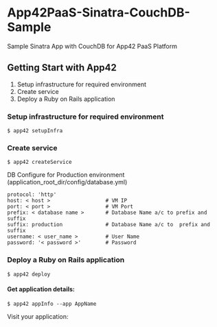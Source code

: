 App42PaaS-Sinatra-CouchDB-Sample
================================

Sample Sinatra App with CouchDB for App42 PaaS Platform

## Getting Start with App42

1. Setup infrastructure for required environment
2. Create service
3. Deploy a Ruby on Rails application

### Setup infrastructure for required environment

    $ app42 setupInfra   
    
### Create service

    $ app42 createService
    
DB Configure for Production environment (application_root_dir/config/database.yml) 

    protocol: 'http'                                                 
    host: < host >                  # VM IP  
    port: < port >                  # VM Port  
    prefix: < database name >       # Database Name a/c to prefix and suffix   
    suffix: production              # Database Name a/c to  prefix and suffix  
    username: < user_name >         # User Name  
    password: '< password >'        # Password   
    
### Deploy a Ruby on Rails application

    $ app42 deploy

#### Get application details:

    $ app42 appInfo --app AppName    
    
Visit your application:

